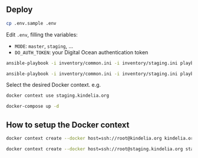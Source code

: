 
## Deploy

```sh
cp .env.sample .env
```

Edit `.env`, filling the variables:

- `MODE`: `master`, `staging`, ...
- `DO_AUTH_TOKEN`: your Digital Ocean authentication token


```sh
ansible-playbook -i inventory/common.ini -i inventory/staging.ini playbooks/setup.yml

ansible-playbook -i inventory/common.ini -i inventory/staging.ini playbooks/config.yml
```

<!-- ansible-playbook -i inventory/common.ini -i inventory/staging.ini playbooks/app.yml -->

Select the desired Docker context. e.g.
```sh
docker context use staging.kindelia.org
```

```sh
docker-compose up -d
```

## How to setup the Docker context

```sh
docker context create --docker host=ssh://root@kindelia.org kindelia.org

docker context create --docker host=ssh://root@staging.kindelia.org staging.kindelia.org
```
